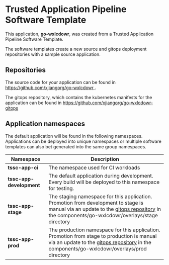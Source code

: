 # Trusted Application Pipeline Software Template

This application, **go-wxlcdowr**, was created from a Trusted Application Pipeline Software Template.

The software templates create a new source and gitops deployment repositories with a sample source application. 

## Repositories

The source code for your application can be found in [https://github.com/xjiangorg/go-wxlcdowr ](https://github.com/xjiangorg/go-wxlcdowr ).
 
The gitops repository, which contains the kubernetes manifests for the application can be found in 
[https://github.com/xjiangorg/go-wxlcdowr-gitops ](https://github.com/xjiangorg/go-wxlcdowr-gitops ) 

## Application namespaces 

The default application will be found in the following namespaces. Applications can be deployed into unique namespaces or multiple software templates can also bet generated into the same group namespaces.  

|  Namespace   |  Description   |  
| -------- | -------- |
| **tssc-app-ci** | The namespace used for CI workloads |
| **tssc-app-development** | The default application during development. Every build will be deployed to this namespace for testing. |
| **tssc-app-stage** | The staging namespace for this application. Promotion from development to stage is manual via an update to the [gitops repository](https://github.com/xjiangorg/go-wxlcdowr-gitops ) in the components/go-wxlcdowr/overlays/stage directory |
| **tssc-app-prod** | The production namespace for this application. Promotion from stage to production is manual via an update to the [gitops repository](https://github.com/xjiangorg/go-wxlcdowr-gitops ) in the components/go-wxlcdowr/overlays/prod directory |